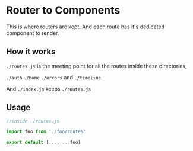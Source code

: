 # Router to Components

This is where routers are kept. And each route has it's dedicated component to render.

## How it works

`./routes.js` is the meeting point for all the routes inside these directories;

`./auth` `./home` `./errors` and `./timeline`.

And `./index.js` keeps `./routes.js`

## Usage

```javascript
//inside ./routes.js

import foo from './foo/routes'

export default [..., ...foo]
```
